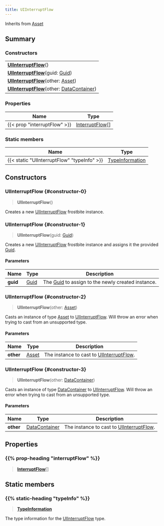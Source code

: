 ```yaml
---
title: UIInterruptFlow
---
```


Inherits from [Asset](/vext/ref/fb/asset)

## Summary

### Constructors

|  |
| --- |
| **[UIInterruptFlow](#constructor-0)**() |
| **[UIInterruptFlow](#constructor-1)**(guid: [Guid](/vext/ref/shared/type/guid)) |
| **[UIInterruptFlow](#constructor-2)**(other: [Asset](/vext/ref/fb/asset)) |
| **[UIInterruptFlow](#constructor-3)**(other: [DataContainer](/vext/ref/shared/type/datacontainer)) |

### Properties

| Name | Type |
| ---- | ---- |
| {{< prop "interruptFlow" >}} | [InterruptFlow](/vext/ref/fb/interruptflow)[] |

### Static members

| Name | Type |
| ---- | ---- |
| {{< static "UIInterruptFlow" "typeInfo" >}} | [TypeInformation](/vext/ref/shared/type/typeinformation) |

## Constructors

### UIInterruptFlow {#constructor-0}

> **UIInterruptFlow**()

Creates a new [UIInterruptFlow](/vext/ref/fb/uiinterruptflow) frostbite instance.

### UIInterruptFlow {#constructor-1}

> **UIInterruptFlow**(guid: [Guid](/vext/ref/shared/type/guid))

Creates a new [UIInterruptFlow](/vext/ref/fb/uiinterruptflow) frostbite instance and assigns it the provided [Guid](/vext/ref/shared/type/guid).

#### Parameters

| Name | Type | Description |
| ---- | ---- | ----------- |
| **guid** | [Guid](/vext/ref/shared/type/guid) | The [Guid](/vext/ref/shared/type/guid) to assign to the newly created instance. |

### UIInterruptFlow {#constructor-2}

> **UIInterruptFlow**(other: [Asset](/vext/ref/fb/asset))

Casts an instance of type [Asset](/vext/ref/fb/asset) to [UIInterruptFlow](/vext/ref/fb/uiinterruptflow). Will throw an error when trying to cast from an unsupported type.

#### Parameters

| Name | Type | Description |
| ---- | ---- | ----------- |
| **other** | [Asset](/vext/ref/fb/asset) | The instance to cast to [UIInterruptFlow](/vext/ref/fb/uiinterruptflow). |

### UIInterruptFlow {#constructor-3}

> **UIInterruptFlow**(other: [DataContainer](/vext/ref/shared/type/datacontainer))

Casts an instance of type [DataContainer](/vext/ref/shared/type/datacontainer) to [UIInterruptFlow](/vext/ref/fb/uiinterruptflow). Will throw an error when trying to cast from an unsupported type.

#### Parameters

| Name | Type | Description |
| ---- | ---- | ----------- |
| **other** | [DataContainer](/vext/ref/shared/type/datacontainer) | The instance to cast to [UIInterruptFlow](/vext/ref/fb/uiinterruptflow). |

## Properties

### {{% prop-heading "interruptFlow" %}}

> **[InterruptFlow](/vext/ref/fb/interruptflow)**[]

## Static members

### {{% static-heading "typeInfo" %}}

> **[TypeInformation](/vext/ref/shared/type/typeinformation)**

The type information for the [UIInterruptFlow](/vext/ref/fb/uiinterruptflow) type.

